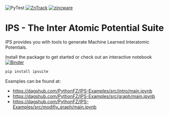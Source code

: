 ![PyTest](https://github.com/zincware/IPSuite/actions/workflows/pytest.yaml/badge.svg)
[![ZnTrack](https://img.shields.io/badge/Powered%20by-ZnTrack-%23007CB0)](https://zntrack.readthedocs.io/en/latest/)
[![zincware](https://img.shields.io/badge/Powered%20by-zincware-darkcyan)](https://github.com/zincware)

# IPS - The Inter Atomic Potential Suite

IPS provides you with tools to generate Machine Learned Interatomic Potentials.

Install the package to get started or check out an interactive notebook [![Binder](https://mybinder.org/badge_logo.svg)](https://mybinder.org/v2/gh/zincware/IPSuite/HEAD) 
```python
pip install ipsuite
```

Examples can be found at:
- https://dagshub.com/PythonFZ/IPS-Examples/src/intro/main.ipynb
- https://dagshub.com/PythonFZ/IPS-Examples/src/graph/main.ipynb
- https://dagshub.com/PythonFZ/IPS-Examples/src/modifiy_graph/main.ipynb